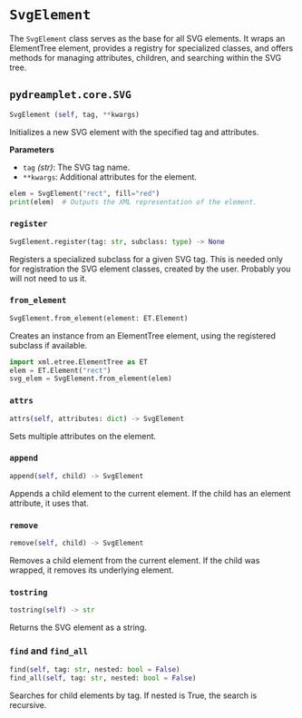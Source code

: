 # `SvgElement`

The `SvgElement` class serves as the base for all SVG elements. It wraps an ElementTree element, provides a registry for specialized classes, and offers methods for managing attributes, children, and searching within the SVG tree.

## <span class="class"></span>`pydreamplet.core.SVG`

```py
SvgElement (self, tag, **kwargs)
```

Initializes a new SVG element with the specified tag and attributes.

<span class="param">**Parameters**</span>

- `tag` *(str)*: The SVG tag name.
- `**kwargs`: Additional attributes for the element.

```py
elem = SvgElement("rect", fill="red")
print(elem)  # Outputs the XML representation of the element.
```

### <span class="meth"></span>`register`

```py
SvgElement.register(tag: str, subclass: type) -> None
```

Registers a specialized subclass for a given SVG tag. This is needed only for registration the SVG element classes, created by the user. Probably you will not need to us it.

### <span class="meth"></span>`from_element`

```py
SvgElement.from_element(element: ET.Element)
```

Creates an instance from an ElementTree element, using the registered subclass if available.

```py
import xml.etree.ElementTree as ET
elem = ET.Element("rect")
svg_elem = SvgElement.from_element(elem)
```

### <span class="meth"></span>`attrs`

```py
attrs(self, attributes: dict) -> SvgElement
```

Sets multiple attributes on the element.

### <span class="meth"></span>`append`

```py
append(self, child) -> SvgElement
```

Appends a child element to the current element. If the child has an element attribute, it uses that.

### <span class="meth"></span>`remove`

```py
remove(self, child) -> SvgElement
```

Removes a child element from the current element. If the child was wrapped, it removes its underlying element.

### <span class="meth"></span>`tostring`

```py
tostring(self) -> str
```

Returns the SVG element as a string.

### <span class="meth"></span>`find` and `find_all`

```py
find(self, tag: str, nested: bool = False)
find_all(self, tag: str, nested: bool = False)
```

Searches for child elements by tag. If nested is True, the search is recursive.